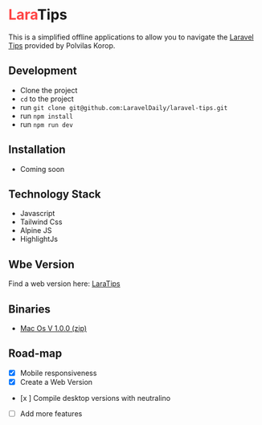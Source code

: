 # <span style="color: #F44;">Lara</span>Tips
This is a simplified offline applications to allow you to navigate the [Laravel Tips](https://github.com/LaravelDaily/laravel-tips/) 
provided by Polvilas Korop.

## Development 
- Clone the project
- `cd` to the project
- run `git clone git@github.com:LaravelDaily/laravel-tips.git`
- run `npm install`
- run `npm run dev`
## Installation
- Coming soon

## Technology Stack
- Javascript
- Tailwind Css
- Alpine JS
- HighlightJs

## Wbe Version
Find a web version here: [LaraTips](https://laratips.ringlesoft.com)

## Binaries
* <a href='./binaries/LaraTips_mac_os.zip' >Mac Os V 1.0.0 (zip)</a>
## Road-map
- [x] Mobile responsiveness
- [x] Create a Web Version
- [x ] Compile desktop versions with neutralino
- [ ] Add more features